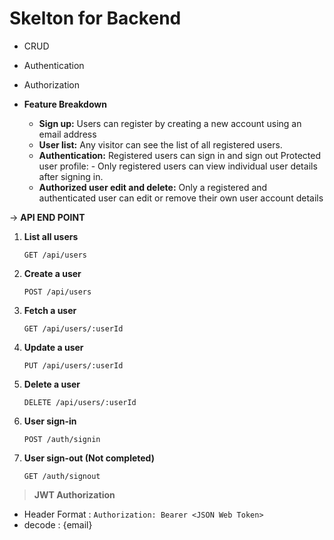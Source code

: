 # Skelton for Backend
-   CRUD
-   Authentication
-   Authorization

-   **Feature Breakdown**
    -   **Sign up:** Users can register by creating a new account using an email
        address
    -   **User list:** Any visitor can see the list of all registered users.
    -   **Authentication:** Registered users can sign in and sign out
        Protected user profile: - Only registered users can view individual user
        details after signing in.
    -   **Authorized user edit and delete:** Only a registered and authenticated
        user can edit or remove their own user account details

→ **API END POINT**

1. **List all users**
    ```
    GET /api/users
    ```

2. **Create a user**
    ```
    POST /api/users
    ```

3. **Fetch a user**
    ```
    GET /api/users/:userId
    ```

4. **Update a user**
    ```
    PUT /api/users/:userId
    ```
5. **Delete a user**
    ```
    DELETE /api/users/:userId
    ```
6. **User sign-in**
    ```
    POST /auth/signin
    ```

7. **User sign-out (Not completed)**
    ```
    GET /auth/signout
    ```

> **JWT Authorization**
-  Header Format :
        ```
         Authorization: Bearer <JSON Web Token>
        ```
-   decode : {email}